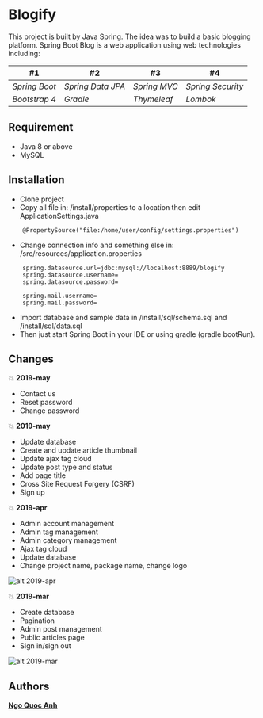 # Blogify

This project is built by Java Spring. The idea was to build a basic blogging platform. Spring Boot Blog is a web application using web technologies including:

| #1 | #2 | #3 | #4 |
| --- | --- |--- |--- |
| *Spring Boot* | *Spring Data JPA* | *Spring MVC*   | *Spring Security* |
| *Bootstrap 4* | *Gradle*          | *Thymeleaf*    | *Lombok*         |

## Requirement
- Java 8 or above
- MySQL

## Installation
- Clone project
- Copy all file in: /install/properties to a location then edit ApplicationSettings.java
```
    @PropertySource("file:/home/user/config/settings.properties")
```
- Change connection info and something else in: /src/resources/application.properties
```
    spring.datasource.url=jdbc:mysql://localhost:8889/blogify
    spring.datasource.username=
    spring.datasource.password=
    
    spring.mail.username=
    spring.mail.password=
```
- Import database and sample data in /install/sql/schema.sql and /install/sql/data.sql
- Then just start Spring Boot in your IDE or using gradle (gradle bootRun).

## Changes
:boom: **2019-may**

- Contact us
- Reset password
- Change password

:boom: **2019-may**

- Update database
- Create and update article thumbnail
- Update ajax tag cloud
- Update post type and status
- Add page title
- Cross Site Request Forgery (CSRF)
- Sign up

:boom: **2019-apr**

- Admin account management
- Admin tag management
- Admin category management
- Ajax tag cloud
- Update database
- Change project name, package name, change logo

![alt 2019-apr](https://4.bp.blogspot.com/-jAUelk9ZC1M/XL8RvaZnULI/AAAAAAAACo8/xo2gKP0F-z0pWw5vlK4HhcyRhL_itjPcwCPcBGAYYCw/s1600/2019-apr.png)

:boom: **2019-mar**

- Create database
- Pagination
- Admin post management
- Public articles page
- Sign in/sign out

![alt 2019-mar](https://3.bp.blogspot.com/-Mrg0DOmSmQI/XKIgRMa8H6I/AAAAAAAACnE/hS2rYjwFvkAtGT8loVi6TS5dmN0PD0DbACLcBGAs/s1600/2019-mar.png)

## Authors

**[Ngo Quoc Anh](https://github.com/ngoquocanh)**
